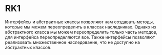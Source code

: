 # RK1
Интерфейсы и абстрактные классы позволяют нам создавать методы, которые мы можем переопределить в классах наследниках. Однако из абстрактного класса мы можем переопределить только часть методов, для интерфейса переопределяются все. Также интерфейсы позволяют реализовать множественное наследование, что не доступно на абстрактных классов.
